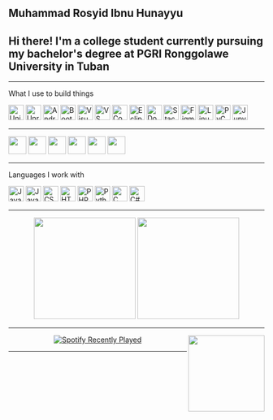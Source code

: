 <h2 align="left">Muhammad Rosyid Ibnu Hunayyu</h2>

<h2 align="left">Hi there! I'm a college student currently pursuing my bachelor's degree at PGRI Ronggolawe University in Tuban</h2>

---

What I use to build things

<div align="left">
  <img src="https://skillicons.dev/icons?i=unity" height="30" alt="Unity" />
  <img src="https://skillicons.dev/icons?i=unreal" height="30" alt="Unreal Engine" />
  <img src="https://cdn.simpleicons.org/androidstudio/3DDC84" height="30" alt="Android Studio" />
  <img src="https://cdn.simpleicons.org/bootstrap/7952B3" height="30" alt="Bootstrap" />
  <img src="https://cdn.jsdelivr.net/gh/devicons/devicon/icons/visualstudio/visualstudio-plain.svg" height="30" alt="Visual Studio" />
  <img src="https://cdn.jsdelivr.net/gh/devicons/devicon/icons/vscode/vscode-original.svg" height="30" alt="VS Code" />
  <img src="https://cdn.simpleicons.org/codeigniter/EF4223" height="30" alt="CodeIgniter" />
  <img src="https://skillicons.dev/icons?i=eclipse" height="30" alt="Eclipse" />
  <img src="https://skillicons.dev/icons?i=docker" height="30" alt="Docker" />
  <img src="https://cdn.simpleicons.org/stackoverflow/F58025" height="30" alt="Stack Overflow" />
  <img src="https://cdn.jsdelivr.net/gh/devicons/devicon/icons/figma/figma-original.svg" height="30" alt="Figma" />
  <img src="https://cdn.jsdelivr.net/gh/devicons/devicon/icons/linux/linux-original.svg" height="30" alt="Linux" />
  <img src="https://cdn.jsdelivr.net/gh/devicons/devicon/icons/pycharm/pycharm-original.svg" height="30" alt="PyCharm" />
  <img src="https://cdn.jsdelivr.net/gh/devicons/devicon/icons/jupyter/jupyter-original.svg" height="30" alt="Jupyter" />
</div>

---



<div align="left">
  <img src="https://img.shields.io/static/v1?message=Youtube&logo=youtube&label=&color=FF0000&logoColor=white&labelColor=&style=for-the-badge" height="35" />
  <img src="https://img.shields.io/static/v1?message=Instagram&logo=instagram&label=&color=E4405F&logoColor=white&labelColor=&style=for-the-badge" height="35" />
  <img src="https://img.shields.io/static/v1?message=Discord&logo=discord&label=&color=7289DA&logoColor=white&labelColor=&style=for-the-badge" height="35" />
  <img src="https://img.shields.io/static/v1?message=Gmail&logo=gmail&label=&color=D14836&logoColor=white&labelColor=&style=for-the-badge" height="35" />
  <img src="https://img.shields.io/static/v1?message=LinkedIn&logo=linkedin&label=&color=0077B5&logoColor=white&labelColor=&style=for-the-badge" height="35" />
  <img src="https://img.shields.io/static/v1?message=Whatsapp&logo=whatsapp&label=&color=25D366&logoColor=white&labelColor=&style=for-the-badge" height="35" />
</div>

---

 Languages I work with

<div align="left">
  <img src="https://cdn.jsdelivr.net/gh/devicons/devicon/icons/java/java-original.svg" height="30" alt="Java" />
  <img src="https://cdn.jsdelivr.net/gh/devicons/devicon/icons/javascript/javascript-original.svg" height="30" alt="JavaScript" />
  <img src="https://cdn.jsdelivr.net/gh/devicons/devicon/icons/css3/css3-original.svg" height="30" alt="CSS3" />
  <img src="https://cdn.jsdelivr.net/gh/devicons/devicon/icons/html5/html5-original.svg" height="30" alt="HTML5" />
  <img src="https://cdn.jsdelivr.net/gh/devicons/devicon/icons/php/php-original.svg" height="30" alt="PHP" />
  <img src="https://cdn.jsdelivr.net/gh/devicons/devicon/icons/python/python-original.svg" height="30" alt="Python" />
  <img src="https://cdn.jsdelivr.net/gh/devicons/devicon/icons/c/c-original.svg" height="30" alt="C" />
  <img src="https://cdn.jsdelivr.net/gh/devicons/devicon/icons/csharp/csharp-original.svg" height="30" alt="C#" />
</div>

---



<div align="center">
  <img src="https://github-readme-stats.vercel.app/api?username=EastStar28&show_icons=true&theme=tokyonight&hide_border=false&border_radius=10&count_private=true&cache_seconds=1800" height="200" />
  <img src="https://github-readme-stats.vercel.app/api/top-langs/?username=EastStar28&layout=compact&theme=tokyonight&hide_border=false&border_radius=10&cache_seconds=1800" height="200" />
</div>

---



<div align="center">
  <a href="https://open.spotify.com/user/3127hxp4nwgx5ru5dotoligcwbjm">
    <img src="https://spotify-recently-played-readme.vercel.app/api?user=3127hxp4nwgx5ru5dotoligcwbjm&count=5" alt="Spotify Recently Played" />
  </a>
  <img align="right" height="150" src="https://media.tenor.com/s6b_m6fCF0sAAAAi/miku-miku-dance.gif" />
</div>

---


